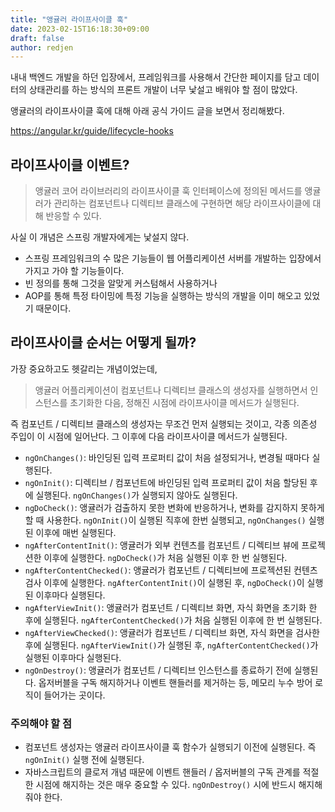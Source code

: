 ```yaml
---
title: "앵귤러 라이프사이클 훅"
date: 2023-02-15T16:18:30+09:00
draft: false
author: redjen
---
```


내내 백엔드 개발을 하던 입장에서, 프레임워크를 사용해서 간단한 페이지를 담고 데이터의 상태관리를 하는 방식의 프론트 개발이 너무 낯설고 배워야 할 점이 많았다.

앵귤러의 라이프사이클 훅에 대해 아래 공식 가이드 글을 보면서 정리해봤다.

https://angular.kr/guide/lifecycle-hooks

## 라이프사이클 이벤트?

> 앵귤러 코어 라이브러리의 라이프사이클 훅 인터페이스에 정의된 메서드를 앵귤러가 관리하는 컴포넌트나 디렉티브 클래스에 구현하면 해당 라이프사이클에 대해 반응할 수 있다.

사실 이 개념은 스프링 개발자에게는 낯설지 않다.
- 스프링 프레임워크의 수 많은 기능들이 웹 어플리케이션 서버를 개발하는 입장에서 가지고 가야 할 기능들이다.
- 빈 정의를 통해 그것을 알맞게 커스텀해서 사용하거나
- AOP를 통해 특정 타이밍에 특정 기능을 실행하는 방식의 개발을 이미 해오고 있었기 때문이다.

## 라이프사이클 순서는 어떻게 될까?

가장 중요하고도 헷갈리는 개념이었는데, 

> 앵귤러 어플리케이션이 컴포넌트나 디렉티브 클래스의 생성자를 실행하면서 인스턴스를 초기화한 다음, 정해진 시점에 라이프사이클 메서드가 실행된다.

즉 컴포넌트 / 디렉티브 클래스의 생성자는 무조건 먼저 실행되는 것이고, 각종 의존성 주입이 이 시점에 일어난다. 그 이후에 다음 라이프사이클 메서드가 실행된다.

- `ngOnChanges()`: 바인딩된 입력 프로퍼티 값이 처음 설정되거나, 변경될 때마다 실행된다.
- `ngOnInit()`: 디렉티브 / 컴포넌트에 바인딩된 입력 프로퍼티 값이 처음 할당된 후에 실행된다. `ngOnChanges()`가 실행되지 않아도 실행된다.
- `ngDoCheck()`: 앵귤러가 검출하지 못한 변화에 반응하거나, 변화를 감지하지 못하게 할 때 사용한다. `ngOnInit()`이 실행된 직후에 한번 실행되고, `ngOnChanges()` 실행된 이후에 매번 실행된다.
- `ngAfterContentInit()`: 앵귤러가 외부 컨텐츠를 컴포넌트 / 디렉티브 뷰에 프로젝션한 이후에 실행한다. `ngDoCheck()`가 처음 실행된 이후 한 번 실행된다.
- `ngAfterContentChecked()`: 앵귤러가 컴포넌트 / 디렉티브에 프로젝션된 컨텐츠 검사 이후에 실행한다. `ngAfterContentInit()`이 실행된 후, `ngDoCheck()`이 실행된 이후마다 실행된다.
- `ngAfterViewInit()`: 앵귤러가 컴포넌트 / 디렉티브 화면, 자식 화면을 초기화 한 후에 실행된다. `ngAfterContentChecked()`가 처음 실행된 이후에 한 번 실행된다.
- `ngAfterViewChecked()`: 앵귤러가 컴포넌트 / 디렉티브 화면, 자식 화면을 검사한 후에 실행된다. `ngAfterViewInit()`가 실행된 후, `ngAfterContentChecked()`가 실행된 이후마다 실행된다.
- `ngOnDestroy()`: 앵귤러가 컴포넌트 / 디렉티브 인스턴스를 종료하기 전에 실행된다. 옵저버블을 구독 해지하거나 이벤트 핸들러를 제거하는 등, 메모리 누수 방어 로직이 들어가는 곳이다.

### 주의해야 할 점

- 컴포넌트 생성자는 앵귤러 라이프사이클 훅 함수가 실행되기 이전에 실행된다. 즉 `ngOnInit()` 실행 전에 실행된다.
- 자바스크립트의 클로저 개념 때문에 이벤트 핸들러 / 옵저버블의 구독 관계를 적절한 시점에 해지하는 것은 매우 중요할 수 있다. `ngOnDestroy()` 시에 반드시 해지해줘야 한다.
